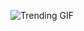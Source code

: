 
<!-- GIF_SECTION -->
![Trending GIF](https://media4.giphy.com/media/v1.Y2lkPThiYjIxNzcyeHNrdDQ5NTgxNDdocHZ4aWlhNGN1NmFrenFzeXQ1cDh4MjRzaWo4OCZlcD12MV9naWZzX3NlYXJjaCZjdD1n/Dh5q0sShxgp13DwrvG/giphy.gif)
<!-- END_GIF_SECTION -->
